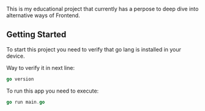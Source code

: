This is my educational project that currently has a perpose to deep dive into alternative ways of Frontend.

## Getting Started
To start this project you need to verify that go lang is installed in your device.

Way to verify it in next line:
```go
go version
```

To run this app you need to execute:
```go
go run main.go
```